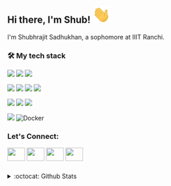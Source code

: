 ## Hi there, I'm Shub! <img src="https://raw.githubusercontent.com/ABSphreak/ABSphreak/master/gifs/Hi.gif" width="40">

I'm Shubhrajit Sadhukhan, a sophomore at IIIT Ranchi.

### 🛠️ My tech stack

![](https://img.shields.io/badge/Python-3776AB?style=for-the-badge&logo=python&logoColor=white)
![](https://img.shields.io/badge/Java-ED8B00?style=for-the-badge&logo=openjdk&logoColor=white)
![](https://img.shields.io/badge/C%2B%2B-00599C?style=for-the-badge&logo=c%2B%2B&logoColor=white)

![](https://img.shields.io/badge/HTML5-E34F26?style=for-the-badge&logo=html5&logoColor=white)
![](https://img.shields.io/badge/Bootstrap-563D7C?style=for-the-badge&logo=bootstrap&logoColor=white)
![](https://img.shields.io/badge/JavaScript-323330?style=for-the-badge&logo=javascript&logoColor=F7DF1E)
![](https://img.shields.io/badge/React-20232A?style=for-the-badge&logo=react&logoColor=61DAFB)

![](https://img.shields.io/badge/Node.js-43853D?style=for-the-badge&logo=node.js&logoColor=white)
![](https://img.shields.io/badge/sqlite-%2307405e.svg?&style=for-the-badge&logo=sqlite&logoColor=white)
![](https://img.shields.io/badge/firebase-ffca28?style=for-the-badge&logo=firebase&logoColor=black)

![](https://img.shields.io/badge/GIT-E44C30?style=for-the-badge&logo=git&logoColor=white)
![Docker](https://img.shields.io/badge/docker-%230db7ed.svg?style=for-the-badge&logo=docker&logoColor=white)

### Let's Connect:

<a href="https://www.linkedin.com/in/shubhrajit-sadhukhan"><img src="https://raw.githubusercontent.com/rahuldkjain/github-profile-readme-generator/master/src/images/icons/Social/linked-in-alt.svg"  height="30" width="40"/></a>
<a href="https://stackoverflow.com/users/14313852/shub"><img src="https://raw.githubusercontent.com/rahuldkjain/github-profile-readme-generator/master/src/images/icons/Social/stack-overflow.svg" height="30" width="40" /></a>
<a href="https://leetcode.com/u/user1484iw/"><img src="https://raw.githubusercontent.com/rahuldkjain/github-profile-readme-generator/master/src/images/icons/Social/leet-code.svg" height="30" width="40" /></a>
<a href="https://www.instagram.com/shubjt/"><img src="https://raw.githubusercontent.com/rahuldkjain/github-profile-readme-generator/master/src/images/icons/Social/instagram.svg"  height="30" width="40" /></a>

###

<details>
<summary>:octocat: Github Stats</summary>
<br>

![](https://github-readme-stats.vercel.app/api?username=sbrjt&show_icons=true&theme=radical&rank_icon=github&custom_title=My%20Stats)

</details>
  
<!--

####

<img src="https://raw.githubusercontent.com/devicons/devicon/master/icons/python/python-original.svg" width="40" height="40"/>
<img src="https://raw.githubusercontent.com/devicons/devicon/master/icons/cplusplus/cplusplus-original.svg" width="40" height="40"/>
<img  src="https://raw.githubusercontent.com/devicons/devicon/master/icons/java/java-original.svg" width="40" height="40"/>

####

<img src="https://raw.githubusercontent.com/devicons/devicon/master/icons/html5/html5-original-wordmark.svg" width="40" height="40"/>
<img src="https://raw.githubusercontent.com/devicons/devicon/master/icons/bootstrap/bootstrap-plain-wordmark.svg" width="40" height="40"/>
<img src="https://raw.githubusercontent.com/devicons/devicon/master/icons/javascript/javascript-original.svg" width="40" height="40"/>
<img  src="https://raw.githubusercontent.com/devicons/devicon/master/icons/react/react-original-wordmark.svg" width="40" height="40"/>

####

<img src="https://raw.githubusercontent.com/devicons/devicon/master/icons/nodejs/nodejs-original-wordmark.svg" width="40" height="40"/>
<img src="https://www.vectorlogo.zone/logos/sqlite/sqlite-icon.svg" width="40" height="40"/>
<img src="https://www.vectorlogo.zone/logos/firebase/firebase-icon.svg" width="40" height="40"/>

####

<img  src="https://www.vectorlogo.zone/logos/git-scm/git-scm-icon.svg" width="40" height="40"/>
<img src="https://raw.githubusercontent.com/devicons/devicon/master/icons/docker/docker-original-wordmark.svg" width="40" height="40"/>

<img src="https://komarev.com/ghpvc/?username=sbrjt&label=Profile%20views&color=0e75b6&style=flat" alt="sbrjt" />

-->
